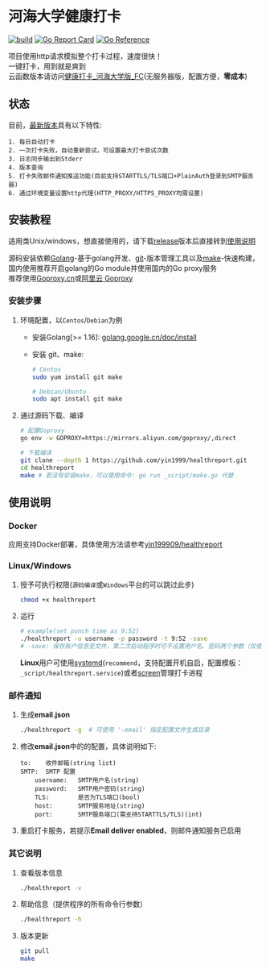 # 河海大学健康打卡

[![build](https://github.com/yin1999/healthreport/actions/workflows/Build.yml/badge.svg)](https://github.com/yin1999/healthreport/actions/workflows/Build.yml) [![Go Report Card](https://goreportcard.com/badge/github.com/yin1999/healthreport)](https://goreportcard.com/report/github.com/yin1999/healthreport) [![Go Reference](https://pkg.go.dev/badge/github.com/yin1999/healthreport.svg)](https://pkg.go.dev/github.com/yin1999/healthreport)

项目使用http请求模拟整个打卡过程，速度很快！  
一键打卡，用到就是爽到  
云函数版本请访问[健康打卡_河海大学版_FC](https://github.com/yin1999/healthreport_fc)(无服务器版，配置方便，**零成本**)

## 状态

目前，[最新版本](https://github.com/yin1999/healthreport/releases/latest)具有以下特性:

	1. 每日自动打卡
	2. 一次打卡失败，自动重新尝试，可设置最大打卡尝试次数
	3. 日志同步输出到Stderr
	4. 版本查询
	5. 打卡失败邮件通知推送功能(目前支持STARTTLS/TLS端口+PlainAuth登录到SMTP服务器)
	6. 通过环境变量设置http代理(HTTP_PROXY/HTTPS_PROXY均需设置)

## 安装教程

适用类Unix/windows，想直接使用的，请下载[release](https://github.com/yin1999/healthreport/releases/latest)版本后直接转到[使用说明](#使用说明) 

源码安装依赖[Golang](https://golang.google.cn/)-基于golang开发、[git](https://git-scm.com/)-版本管理工具以及[make](https://www.gnu.org/software/make/)-快速构建，国内使用推荐开启golang的Go module并使用国内的Go proxy服务  
推荐使用[Goproxy.cn](https://goproxy.cn/)或[阿里云 Goproxy](https://developer.aliyun.com/mirror/goproxy)

### 安装步骤

1. 环境配置，以`Centos`/`Debian`为例

	- 安装Golang[>= 1.16]: [golang.google.cn/doc/install](https://golang.google.cn/doc/install)

	- 安装 git、make:

	   ```bash
	   # Centos
	   sudo yum install git make

	   # Debian/Ubuntu
	   sudo apt install git make
	   ```

2. 通过源码下载、编译

	```bash
	# 配置Goproxy
	go env -w GOPROXY=https://mirrors.aliyun.com/goproxy/,direct  

	# 下载编译
	git clone --depth 1 https://github.com/yin1999/healthreport.git
	cd healthreport
	make # 若没有安装make，可以使用命令: go run _script/make.go 代替
	```

## 使用说明

### Docker

应用支持Docker部署，具体使用方法请参考[yin199909/healthreport](https://hub.docker.com/r/yin199909/healthreport)

### Linux/Windows

1. 授予可执行权限(`源码编译`或`Windows`平台的可以跳过此步)

	```bash
	chmod +x healthreport
	```

2. 运行

	```bash
	# example(set punch time as 9:52)
	./healthreport -u username -p password -t 9:52 -save
	# -save: 保存账户信息至文件，第二次启动程序时可不设置用户名、密码两个参数（仅使用: ./healthreport -t 9:52）
	```

	**Linux**用户可使用[systemd](https://systemd.io/)(`recommend`，支持配置开机自启，配置模板：`_script/healthreport.service`)或者[screen](https://www.gnu.org/software/screen/)管理打卡进程

### 邮件通知

1. 生成**email.json**

	```bash
	./healthreport -g  # 可使用 '-email' 指定配置文件生成目录
	```

2. 修改**email.json**中的的配置，具体说明如下:

	```properties
	to:    收件邮箱(string list)
	SMTP:  SMTP 配置
	    username:   SMTP用户名(string)
	    password:   SMTP用户密码(string)
	    TLS:        是否为TLS端口(bool)
	    host:       SMTP服务地址(string)
	    port:       SMTP服务端口(需支持STARTTLS/TLS)(int)
	```

3. 重启打卡服务，若提示**Email deliver enabled**，则邮件通知服务已启用

### 其它说明

1. 查看版本信息

	```bash
	./healthreport -v
	```

2. 帮助信息（提供程序的所有命令行参数）

	```bash
	./healthreport -h
	```

4. 版本更新

	```bash
	git pull
	make
	```
